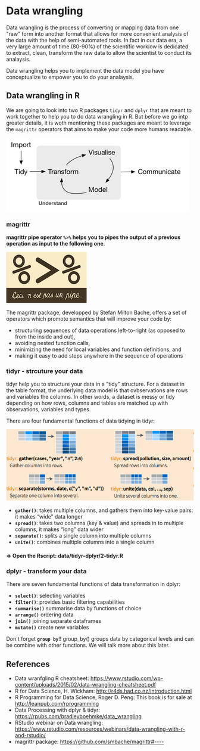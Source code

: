 # Data wrangling

Data wrangling is the process of converting or mapping data from one "raw" form into another format that allows for more convenient analysis of the data with the help of semi-automated tools. In fact in our data era, a very large amount of time (80-90%) of the scientific worklow is dedicated to extract, clean, transform the raw data to allow the scientist to conduct its analaysis.

Data wrangling helps you to implement the data model you have conceptualize to empower you to do your analaysis. 


## Data wrangling in R

We are going to look into two R packages `tidyr` and `dplyr` that are meant to work together to help you to do data wrangling in R. But before we go intp greater details, it is woth mentioning these packages are meant to leverage the `magrittr` operators that aims to make your code more humans readable.

![Hadley data science workflow](images/data_science_worflow.png)

### magrittr 

**magrittr pipe operator `%>%` helps you to pipes the output of a previous operation as input to the following one**. 

![magrittr](images/magrittr.png) 

The magrittr package, developped by Stefan Milton Bache, offers a set of operators which promote semantics that will improve your code by:

- structuring sequences of data operations left-to-right (as opposed to from the inside and out),
- avoiding nested function calls,
- minimizing the need for local variables and function definitions, and
- making it easy to add steps anywhere in the sequence of operations


### tidyr - strcuture your data

tidyr help you to structure your data in a "tidy" structure. For a dataset in the table format, the underlying data model is that ovbservations are rows and variables the columns. In other words, a dataset is messy or tidy depending on how rows, columns and tables are matched up with observations, variables and types. 

There are four fundamental functions of data tidying in tidyr:

![tidyr RStudio](images/tidyr.png)

- **`gather()`**: takes multiple columns, and gathers them into key-value pairs: it makes “wide” data longer
- **`spread()`**: takes two columns (key & value) and spreads in to multiple columns, it makes “long” data wider
- **`separate()`**: splits a single column into multiple columns
- **`unite()`**: combines multiple columns into a single column

#### => Open the Rscript: data/tidyr-dplyr/2-tidyr.R

### dplyr - transform your data

There are seven fundamental functions of data transformation in dplyr:

- **`select()`**: selecting variables
- **`filter()`**: provides basic filtering capabilities
- **`summarise()`** summarise data by functions of choice
- **`arrange()`** ordering data
- **`join()`** joining separate dataframes
- **`mutate()`** create new variables

Don't forget **`group by`**!! group_by() groups data by categorical levels and can be combine with other functions. We will talk more about this later.

 
## References

- Data wranfgling R cheatsheet: https://www.rstudio.com/wp-content/uploads/2015/02/data-wrangling-cheatsheet.pdf
- R for Data Science, H. Wickham: http://r4ds.had.co.nz/introduction.html
- R Programming for Data Science, Roger D. Peng: This book is for sale at http://leanpub.com/rprogramming
- Data Processing with dplyr & tidyr: https://rpubs.com/bradleyboehmke/data_wrangling
- RStudio webinar on Data wrangling: https://www.rstudio.com/resources/webinars/data-wrangling-with-r-and-rstudio/
- magrittr package: https://github.com/smbache/magrittr#----


